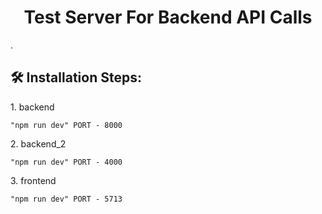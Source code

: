 <h1 align="center" id="title">Test Server For Backend API Calls</h1>

<p id="description">.</p>

<h2>🛠️ Installation Steps:</h2>

<p>1. backend</p>

```
"npm run dev" PORT - 8000
```

<p>2. backend_2</p>

```
"npm run dev" PORT - 4000
```

<p>3. frontend</p>

```
"npm run dev" PORT - 5713
```